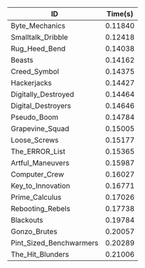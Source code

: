|ID|Time(s)|
|-|-|
|Byte_Mechanics|0.11840|
|Smalltalk_Dribble|0.12418|
|Rug_Heed_Bend|0.14038|
|Beasts|0.14162|
|Creed_Symbol|0.14375|
|Hackerjacks|0.14427|
|Digitally_Destroyed|0.14464|
|Digital_Destroyers|0.14646|
|Pseudo_Boom|0.14784|
|Grapevine_Squad|0.15005|
|Loose_Screws|0.15177|
|The_ERROR_List|0.15365|
|Artful_Maneuvers|0.15987|
|Computer_Crew|0.16027|
|Key_to_Innovation|0.16771|
|Prime_Calculus|0.17026|
|Rebooting_Rebels|0.17738|
|Blackouts|0.19784|
|Gonzo_Brutes|0.20057|
|Pint_Sized_Benchwarmers|0.20289|
|The_Hit_Blunders|0.21006|
